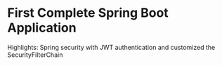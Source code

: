 # First Complete Spring Boot Application
Highlights: Spring security with JWT authentication and customized the SecurityFilterChain
